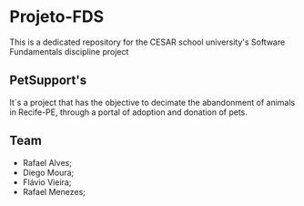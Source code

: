 # Projeto-FDS
This is a dedicated repository for the CESAR school university's Software Fundamentals discipline project

## PetSupport's
It´s a project that has the objective to decimate the abandonment of animals in Recife-PE, through a portal of adoption and donation of pets.

## Team
- Rafael Alves;
- Diego Moura;
- Flávio Vieira;
- Rafael Menezes;